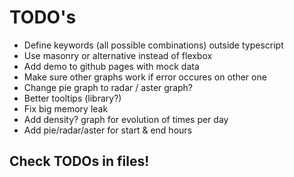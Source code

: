 
# TODO's

- Define keywords (all possible combinations) outside typescript
- Use masonry or alternative instead of flexbox
- Add demo to github pages with mock data
- Make sure other graphs work if error occures on other one
- Change pie graph to radar / aster graph?
- Better tooltips (library?)
- Fix big memory leak
- Add density? graph for evolution of times per day
- Add pie/radar/aster for start & end hours

## Check TODOs in files!

